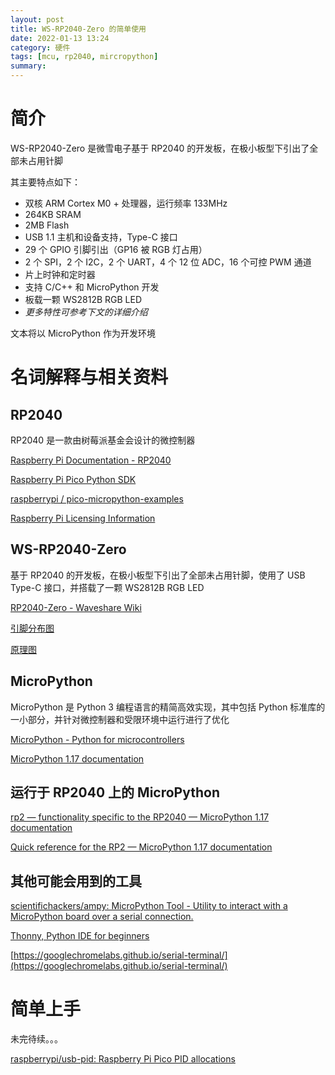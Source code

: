 ```yaml
---
layout: post
title: WS-RP2040-Zero 的简单使用
date: 2022-01-13 13:24
category: 硬件
tags: [mcu, rp2040, mircropython]
summary: 
---
```


# 简介

WS-RP2040-Zero 是微雪电子基于 RP2040 的开发板，在极小板型下引出了全部未占用针脚

其主要特点如下：
- 双核 ARM Cortex M0 + 处理器，运行频率 133MHz
- 264KB SRAM
- 2MB Flash
- USB 1.1 主机和设备支持，Type-C 接口
- 29 个 GPIO 引脚引出（GP16 被 RGB 灯占用）
- 2 个 SPI，2 个 I2C，2 个 UART，4 个 12 位 ADC，16 个可控 PWM 通道
- 片上时钟和定时器
- 支持 C/C++ 和 MicroPython 开发
- 板载一颗 WS2812B RGB LED
- *更多特性可参考下文的详细介绍*

文本将以 MicroPython 作为开发环境

# 名词解释与相关资料

## RP2040

RP2040 是一款由树莓派基金会设计的微控制器

[Raspberry Pi Documentation - RP2040](https://www.raspberrypi.com/documentation/microcontrollers/rp2040.html)

[Raspberry Pi Pico Python SDK](https://datasheets.raspberrypi.com/pico/raspberry-pi-pico-python-sdk.pdf)

[raspberrypi / pico-micropython-examples](https://github.com/raspberrypi/pico-micropython-examples)

[Raspberry Pi Licensing Information](https://datasheets.raspberrypi.com/licence.html)

## WS-RP2040-Zero

基于 RP2040 的开发板，在极小板型下引出了全部未占用针脚，使用了 USB Type-C 接口，并搭载了一颗 WS2812B RGB LED

[RP2040-Zero - Waveshare Wiki](https://www.waveshare.net/wiki/RP2040-Zero)

[引脚分布图](/assets/2022/引脚分布-RP2040-Zero-2.jpg)

[原理图](https://www.waveshare.net/w/upload/4/4c/RP2040_Zero.pdf)

## MicroPython

MicroPython 是 Python 3 编程语言的精简高效实现，其中包括 Python 标准库的一小部分，并针对微控制器和受限环境中运行进行了优化

[MicroPython - Python for microcontrollers](https://micropython.org/)

[MicroPython 1.17 documentation](https://docs.micropython.org/en/latest/)

## 运行于 RP2040 上的 MicroPython

[rp2 — functionality specific to the RP2040 — MicroPython 1.17 documentation](https://docs.micropython.org/en/latest/library/rp2.html)

[Quick reference for the RP2 — MicroPython 1.17 documentation](https://docs.micropython.org/en/latest/rp2/quickref.html)

## 其他可能会用到的工具

[scientifichackers/ampy: MicroPython Tool - Utility to interact with a MicroPython board over a serial connection.](https://github.com/scientifichackers/ampy)

[Thonny, Python IDE for beginners](https://thonny.org/)

[https://googlechromelabs.github.io/serial-terminal/](https://googlechromelabs.github.io/serial-terminal/)


# 简单上手

未完待续。。。


[raspberrypi/usb-pid: Raspberry Pi Pico PID allocations](https://github.com/raspberrypi/usb-pid)